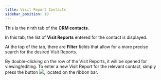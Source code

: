 ```yaml
---
title: Visit Report Contacts 
sidebar_position: 10
---
```


This is the ninth tab of the **CRM contacts**.

In this tab, the list of **Visit Reports** entered for the contact is displayed.

At the top of the tab, there are **Filter** fields that allow for a more precise search for the desired Visit Reports.

By double-clicking on the row of the Visit Reports, it will be opened for viewing/editing. To enter a new Visit Report for the relevant contact, simply press the button ![](/img/neutral/common/new-visit-report.png), located on the ribbon bar.